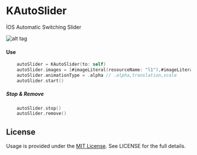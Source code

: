 # KAutoSlider
İOS Automatic Switching Slider

![alt tag](https://user-images.githubusercontent.com/16580898/30991872-a372bdee-a4af-11e7-94f7-cd25bc9dc1e1.png)

#### Use

```Swift
    autoSlider = KAutoSlider(to: self)
    autoSlider.images = [#imageLiteral(resourceName: "l1"),#imageLiteral(resourceName: "l2"),#imageLiteral(resourceName: "l3")]
    autoSlider.animationType = .alpha // .alpha,translation,scale
    autoSlider.start()
```

##### Stop & Remove

```Swift
    autoSlider.stop()
    autoSlider.remove()
```

## License
Usage is provided under the [MIT License](http://http//opensource.org/licenses/mit-license.php). See LICENSE for the full details.
